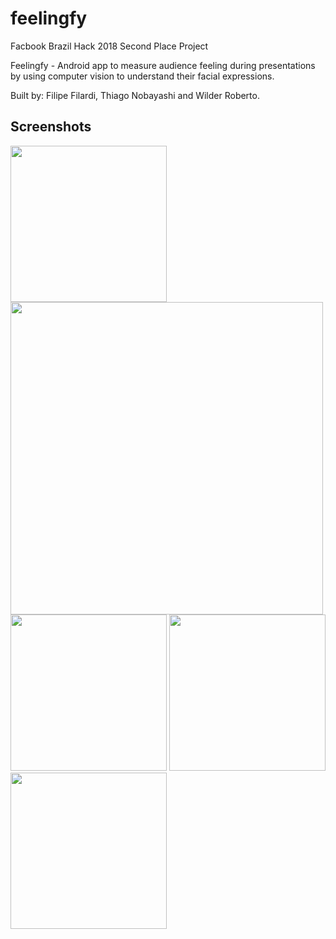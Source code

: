 # feelingfy
Facbook Brazil Hack 2018 Second Place Project

Feelingfy - Android app to measure audience feeling during presentations by using computer vision to understand their facial expressions.

Built by: Filipe Filardi, Thiago Nobayashi and Wilder Roberto.

## Screenshots
<a><img src="https://i.imgur.com/VbMkAbh.png" width="250"></a>
<a><img src="https://i.imgur.com/uHjpBtc.png" width="500"></a>
<a><img src="https://i.imgur.com/SVgUkKo.png" width="250"></a>
<a><img src="https://i.imgur.com/xZC4wUK.png" width="250"></a>
<a><img src="https://i.imgur.com/JOBKuCv.png" width="250"></a>
